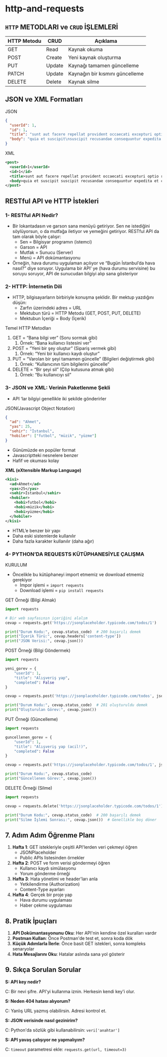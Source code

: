 # http-and-requests

## `HTTP` METODLARI ve `CRUD` İŞLEMLERİ

| HTTP Metodu | CRUD | Açıklama |
| --- | --- | --- |
| GET | Read | Kaynak okuma |
| POST | Create | Yeni kaynak oluşturma |
| PUT | Update | Kaynağı tamamen güncelleme |
| PATCH | Update | Kaynağın bir kısmını güncelleme |
| DELETE | Delete | Kaynak silme |

## JSON ve XML Formatları

JSON

```json
{
  "userId": 1,
  "id": 1,
  "title": "sunt aut facere repellat provident occaecati excepturi optio reprehenderit",
  "body": "quia et suscipit\nsuscipit recusandae consequuntur expedita et cum\nreprehenderit molestiae ut ut quas totam\nnostrum rerum est autem sunt rem eveniet architecto"
}
```

XML

```xml
<post>
  <userId>1</userId>
  <id>1</id>
  <title>sunt aut facere repellat provident occaecati excepturi optio reprehenderit</title>
  <body>quia et suscipit suscipit recusandae consequuntur expedita et cum reprehenderit molestiae ut ut quas totam nostrum rerum est autem sunt rem eveniet architecto</body>
</post>
```

## RESTful API ve HTTP İstekleri

### 1- RESTful API Nedir?

- Bir lokantadasın ve garson sana menüyü getiriyor. Sen ne istediğini söylüyorsun, o da mutfağa iletiyor ve yemeğini getiriyor. RESTful API da tam olarak böyle çalışır:
    - Sen = Bilgisyar programın (istemci)
    - Garson = API
    - Mutfak = Sunucu (Server)
    - Menü = API dokümantasyonu
- Örneğin, hava durumu uygulaman açılıyor ve “Bugün İstanbul’da hava nasıl?” diye soruyor. Uygulama bir API’ ye (hava durumu servisine) bu soruyu soruyor, API de sunucudan bilgiyi alıp sana gösteriyor

### 2- HTTP: İnternetin Dili

- HTTP, bilgisayarların birbiriyle konuşma şeklidir. Bir mektup yazdığını düşün:
    - Zarfın üzerindeki adres = URL
    - Mektubun türü = HTTP Metodu (GET, POST, PUT, DELETE)
    - Mektubun İçeriği = Body (İçerik)

Temel HTTP Metodları

1. GET = “Bana bilgi ver” (Soru sormak gibi)
    1. Örnek: “Bana kullanıcı listesini ver”
2. POST = “Yeni bir şey oluştur” (Sipariş vermek gibi)
    1. Örnek: “Yeni bir kullanıcı kaydı oluştur”
3. PUT = “Varolan bir şeyi tamamen güncelle” (Bilgileri değiştirmek gibi)
    1. Örnek: “Kullanıcının tüm bilgilerini güncelle”
4. DELETE = “Bir şeyi sil” (Çöp kutusuna atmak gibi)
    1. Örnek: “Bu kullanıcıyı sil”

### 3- JSON ve XML: Verinin Paketlenme Şekli

- API ‘lar bilgiyi genellikle iki şekilde gönderirler

JSON(Javascript Object Notation)

```json
{
  "ad": "Ahmet",
  "yas": 25,
  "sehir": "İstanbul",
  "hobiler": ["futbol", "müzik", "yüzme"]
}
```

- Günümüzde en popüler format
- Javascriptteki nesnelere benzer
- Hafif ve okuması kolay

**XML (eXtensible Markup Language)**

```xml
<kisi>
  <ad>Ahmet</ad>
  <yas>25</yas>
  <sehir>İstanbul</sehir>
  <hobiler>
    <hobi>futbol</hobi>
    <hobi>müzik</hobi>
    <hobi>yüzme</hobi>
  </hobiler>
</kisi>
```

- HTML’e benzer bir yapı
- Daha eski sistemlerde kullanılır
- Daha fazla karakter kullanılır (daha ağır)

### 4- PYTHON’DA REQUESTS KÜTÜPHANESİYLE ÇALIŞMA

KURULUM

- Öncelikle bu kütüphaneyi import etmemiz ve download etmemiz gerekiyor
    - İmpor işlemi = `import requests`
    - Download işlemi = `pip install requests`

GET Örneği (Bilgi Almak)

```python
import requests

# Bir web sayfasının içeriğini alalım
cevap = requests.get('https://jsonplaceholder.typicode.com/todos/1')

print("Durum Kodu:", cevap.status_code)  # 200 başarılı demek
print("İçerik Türü:", cevap.headers['content-type'])
print("JSON Verisi:", cevap.json())
```

POST Örneği (Bilgi Göndermek)

```python
import requests

yeni_gorev = {
    "userId": 1,
    "title": "Alışveriş yap",
    "completed": False
}

cevap = requests.post('https://jsonplaceholder.typicode.com/todos', json=yeni_gorev)

print("Durum Kodu:", cevap.status_code)  # 201 oluşturuldu demek
print("Oluşturulan Görev:", cevap.json())
```

PUT Örneği (Güncelleme)

```python
import requests

guncellenen_gorev = {
    "userId": 1,
    "title": "Alışveriş yap (acil!)",
    "completed": False
}

cevap = requests.put('https://jsonplaceholder.typicode.com/todos/1', json=guncellenen_gorev)

print("Durum Kodu:", cevap.status_code)
print("Güncellenen Görev:", cevap.json())
```

DELETE Örneği (Silme)

```python
import requests

cevap = requests.delete('https://jsonplaceholder.typicode.com/todos/1')

print("Durum Kodu:", cevap.status_code)  # 200 başarılı demek
print("Silme İşlemi Sonrası:", cevap.json())  # Genellikle boş döner
```

## 7. Adım Adım Öğrenme Planı

1. **Hafta 1**: GET istekleriyle çeşitli API'lerden veri çekmeyi öğren
    - JSONPlaceholder
    - Public APIs listesinden örnekler
2. **Hafta 2**: POST ve form verisi göndermeyi öğren
    - Kullanıcı kaydı simülasyonu
    - Yorum gönderme örneği
3. **Hafta 3**: Hata yönetimi ve header'ları anla
    - Yetkilendirme (Authorization)
    - Content-Type ayarları
4. **Hafta 4**: Gerçek bir proje yap
    - Hava durumu uygulaması
    - Haber çekme uygulaması

## 8. Pratik İpuçları

1. **API Dokümantasyonunu Oku**: Her API'nin kendine özel kuralları vardır
2. **Postman Kullan**: Önce Postman'de test et, sonra koda dök
3. **Küçük Adımlarla İlerle**: Önce basit GET istekleri, sonra kompleks senaryolar
4. **Hata Mesajlarını Oku**: Hatalar aslında sana yol gösterir

## 9. Sıkça Sorulan Sorular

**S: API key nedir?**

C: Bir nevi şifre. API'yi kullanma iznin. Herkesin kendi key'i olur.

**S: Neden 404 hatası alıyorum?**

C: Yanlış URL yazmış olabilirsin. Adresi kontrol et.

**S: JSON verisinde nasıl gezinirim?**

C: Python'da sözlük gibi kullanabilirsin: `veri['anahtar']`

**S: API yavaş çalışıyor ne yapmalıyım?**

C: `timeout` parametresi ekle: `requests.get(url, timeout=3)`
